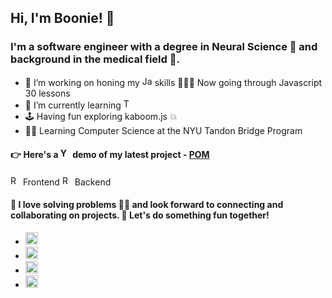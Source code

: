 ## Hi, I'm Boonie! 👋
### I'm a software engineer with a degree in Neural Science 🧠 and background in the medical field 🏥. 
<ul>
  <li> 🔭 I’m working on honing my <img src="https://img.shields.io/badge/JavaScript-F7DF1E?style=for-the-badge&logo=javascript&logoColor=black" alt="Javascript" height="16px" /> skills 👩🏻‍💻 Now going through Javascript 30 lessons
  <li> 🌱 I’m currently learning <img src="https://img.shields.io/badge/TypeScript-007ACC?style=for-the-badge&logo=typescript&logoColor=white" alt="TypeScript" height="16px" />
  <li> 🕹 Having fun exploring kaboom.js 💥
  <li> 🙋‍♀️ Learning Computer Science at the NYU Tandon Bridge Program
</ul>

#### 👉 Here's a <img src="https://img.shields.io/badge/YouTube-FF0000?style=for-the-badge&logo=youtube&logoColor=white" alt="YouTube" height="16px" /> demo of my latest project - <a href="https://youtu.be/8hv3rh2fufg">POM</a>
<img src="https://img.shields.io/badge/React-20232A?style=for-the-badge&logo=react&logoColor=61DAFB" alt="React.JS" height="16px" /> Frontend
<img src="https://img.shields.io/badge/Ruby_on_Rails-CC0000?style=for-the-badge&logo=ruby-on-rails&logoColor=white" alt="Ruby on Rails" height="16px" /> Backend

#### 🤝 I love solving problems 🕵🏻 and look forward to connecting and collaborating on projects. 👯 Let's do something fun together!
<ul>
  <li> 
    <a href="https://www.linkedin.com/in/boonieattawut/">
      <img src="https://img.shields.io/badge/LinkedIn-0077B5?style=for-the-badge&logo=linkedin&logoColor=white" alt="LinkedIn" height="20px" /> 
    </a>
  <li> 
    <a href="mailto:b.attawut@gmail.com">
      <img src="https://img.shields.io/badge/Gmail-D14836?style=for-the-badge&logo=gmail&logoColor=white" alt="Gmail" height="20px" /> 
    </a>
  <li> 
    <a href="https://www.twitter.com/booniecodes">
      <img src="https://img.shields.io/badge/Twitter-1DA1F2?style=for-the-badge&logo=twitter&logoColor=white" alt="Twitter" height="20px" /> 
    </a> 
  <li>
    <a href="https://www.booniecodes.com">
      <img src="https://img.shields.io/badge/Hashnode-2962FF?style=for-the-badge&logo=hashnode&logoColor=white" alt="Twitter" height="20px" /> 
    </a> 
</ul>


<!--
**puifaiba/puifaiba** is a ✨ _special_ ✨ repository because its `README.md` (this file) appears on your GitHub profile.

Here are some ideas to get you started:

- 🔭 I’m currently working on ...
- 🌱 I’m currently learning ...
- 👯 I’m looking to collaborate on ...
- 🤔 I’m looking for help with ...
- 💬 Ask me about ...
- 📫 How to reach me: ...
- 😄 Pronouns: ...
- ⚡ Fun fact: ...
-->
